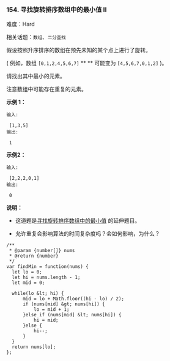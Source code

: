 ### 154. 寻找旋转排序数组中的最小值 II

难度：Hard

相关话题：`数组`、`二分查找`

假设按照升序排序的数组在预先未知的某个点上进行了旋转。



( 例如，数组 `[0,1,2,4,5,6,7]`   ** ** 可能变为 `[4,5,6,7,0,1,2]` )。



请找出其中最小的元素。



注意数组中可能存在重复的元素。



 **示例 1：** 





```
输入:

 [1,3,5]
输出:

 1
```

 **示例2：** 





```
输入:

 [2,2,2,0,1]
输出:

 0
```

 **说明：** 





* 这道题是[寻找旋转排序数组中的最小值](https://leetcode-cn.com/problems/find-minimum-in-rotated-sorted-array/description/)
的延伸题目。

* 允许重复会影响算法的时间复杂度吗？会如何影响，为什么？






```
/**
 * @param {number[]} nums
 * @return {number}
 */
var findMin = function(nums) {
  let lo = 0;
  let hi = nums.length - 1;
  let mid = 0;

  while(lo &lt; hi) {
      mid = lo + Math.floor((hi - lo) / 2);
      if (nums[mid] &gt; nums[hi]) {
          lo = mid + 1;
      }else if (nums[mid] &lt; nums[hi]) {
          hi = mid;
      }else { 
          hi--;
      }
  }
  return nums[lo];
};



```
